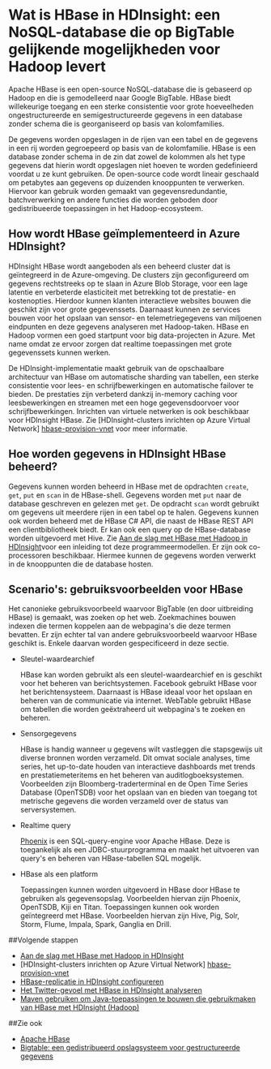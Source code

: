 <properties
    pageTitle="Wat is HBase in HDInsight? | Microsoft Azure"
    description="Een inleiding tot Apache HBase in HDInsight, een NoSQL-database gebaseerd op Hadoop. Meer informatie over de toepassingsmogelijkheden en HBase vergelijken met andere Hadoop-clusters."
    keywords="bigtable,nosql,wat is hbase"
    services="hdinsight"
    documentationCenter=""
    tags="azure-portal"
    authors="mumian" 
    manager="jhubbard"
    editor="cgronlun"/>

<tags
    ms.service="hdinsight"
    ms.workload="big-data"
    ms.tgt_pltfrm="na"
    ms.devlang="na"
    ms.topic="get-started-article"
    ms.date="09/14/2016"
    ms.author="jgao"/>



# Wat is HBase in HDInsight: een NoSQL-database die op BigTable gelijkende mogelijkheden voor Hadoop levert

Apache HBase is een open-source NoSQL-database die is gebaseerd op Hadoop en die is gemodelleerd naar Google BigTable. HBase biedt willekeurige toegang en een sterke consistentie voor grote hoeveelheden ongestructureerde en semigestructureerde gegevens in een database zonder schema die is georganiseerd op basis van kolomfamilies.

De gegevens worden opgeslagen in de rijen van een tabel en de gegevens in een rij worden gegroepeerd op basis van de kolomfamilie. HBase is een database zonder schema in de zin dat zowel de kolommen als het type gegevens dat hierin wordt opgeslagen niet hoeven te worden gedefinieerd voordat u ze kunt gebruiken. De open-source code wordt lineair geschaald om petabytes aan gegevens op duizenden knooppunten te verwerken. Hiervoor kan gebruik worden gemaakt van gegevensredundantie, batchverwerking en andere functies die worden geboden door gedistribueerde toepassingen in het Hadoop-ecosysteem.

## How wordt HBase geïmplementeerd in Azure HDInsight?

HDInsight HBase wordt aangeboden als een beheerd cluster dat is geïntegreerd in de Azure-omgeving. De clusters zijn geconfigureerd om gegevens rechtstreeks op te slaan in Azure Blob Storage, voor een lage latentie en verbeterde elasticiteit met betrekking tot de prestatie- en kostenopties. Hierdoor kunnen klanten interactieve websites bouwen die geschikt zijn voor grote gegevenssets. Daarnaast kunnen ze services bouwen voor het opslaan van sensor- en telemetriegegevens van miljoenen eindpunten en deze gegevens analyseren met Hadoop-taken. HBase en Hadoop vormen een goed startpunt voor big data-projecten in Azure. Met name omdat ze ervoor zorgen dat realtime toepassingen met grote gegevenssets kunnen werken.

De HDInsight-implementatie maakt gebruik van de opschaalbare architectuur van HBase om automatische sharding van tabellen, een sterke consistentie voor lees- en schrijfbewerkingen en automatische failover te bieden. De prestaties zijn verbeterd dankzij in-memory caching voor leesbewerkingen en streamen met een hoge gegevensdoorvoer voor schrijfbewerkingen. Inrichten van virtuele netwerken is ook beschikbaar voor HDInsight HBase. Zie [HDInsight-clusters inrichten op Azure Virtual Network] [hbase-provision-vnet] voor meer informatie.


## Hoe worden gegevens in HDInsight HBase beheerd?

Gegevens kunnen worden beheerd in HBase met de opdrachten `create`, `get`, `put` en `scan` in de HBase-shell. Gegevens worden met `put` naar de database geschreven en gelezen met `get`. De opdracht `scan` wordt gebruikt om gegevens uit meerdere rijen in een tabel op te halen. Gegevens kunnen ook worden beheerd met de HBase C# API, die naast de HBase REST API een clientbibliotheek biedt. Er kan ook een query op de HBase-database worden uitgevoerd met Hive. Zie [Aan de slag met HBase met Hadoop in HDInsight][hbase-get-started]voor een inleiding tot deze programmeermodellen. Er zijn ook co-processoren beschikbaar. Hiermee kunnen de gegevens worden verwerkt in de knooppunten die de database hosten.


## Scenario's: gebruiksvoorbeelden voor HBase
Het canonieke gebruiksvoorbeeld waarvoor BigTable (en door uitbreiding HBase) is gemaakt, was zoeken op het web. Zoekmachines bouwen indexen die termen koppelen aan de webpagina's die deze termen bevatten. Er zijn echter tal van andere gebruiksvoorbeeld waarvoor HBase geschikt is. Enkele daarvan worden gespecificeerd in deze sectie.

- Sleutel-waardearchief

    HBase kan worden gebruikt als een sleutel-waardearchief en is geschikt voor het beheren van berichtsystemen. Facebook gebruikt HBase voor het berichtensysteem. Daarnaast is HBase ideaal voor het opslaan en beheren van de communicatie via internet. WebTable gebruikt HBase om tabellen die worden geëxtraheerd uit webpagina's te zoeken en beheren.

- Sensorgegevens

    HBase is handig wanneer u gegevens wilt vastleggen die stapsgewijs uit diverse bronnen worden verzameld. Dit omvat sociale analyses, time series, het up-to-date houden van interactieve dashboards met trends en prestatiemeteritems en het beheren van auditlogboeksystemen. Voorbeelden zijn Bloomberg-traderterminal en de Open Time Series Database (OpenTSDB) voor het opslaan van en bieden van toegang tot metrische gegevens die worden verzameld over de status van serversystemen.

- Realtime query

    [Phoenix](http://phoenix.apache.org/) is een SQL-query-engine voor Apache HBase. Deze is toegankelijk als een JDBC-stuurprogramma en maakt het uitvoeren van query's en beheren van HBase-tabellen SQL mogelijk.

- HBase als een platform

    Toepassingen kunnen worden uitgevoerd in HBase door HBase te gebruiken als gegevensopslag. Voorbeelden hiervan zijn Phoenix, OpenTSDB, Kiji en Titan. Toepassingen kunnen ook worden geïntegreerd met HBase. Voorbeelden hiervan zijn Hive, Pig, Solr, Storm, Flume, Impala, Spark, Ganglia en Drill.


##<a name="next-steps"></a>Volgende stappen

- [Aan de slag met HBase met Hadoop in HDInsight][hbase-get-started]
- [HDInsight-clusters inrichten op Azure Virtual Network] [hbase-provision-vnet]
- [HBase-replicatie in HDInsight configureren](hdinsight-hbase-geo-replication.md)
- [Het Twitter-gevoel met HBase in HDInsight analyseren][hbase-twitter-gevoel]
- [Maven gebruiken om Java-toepassingen te bouwen die gebruikmaken van HBase met HDInsight (Hadoop)][hbase-build-java-maven]

##<a name="see-also"></a>Zie ook

- [Apache HBase](https://hbase.apache.org/)
- [Bigtable: een gedistribueerd opslagsysteem voor gestructureerde gegevens](http://research.google.com/archive/bigtable.html)




[hbase-provision-vnet]: hdinsight-hbase-provision-vnet.md

[hbase-twitter-gevoel]: hdinsight-hbase-analyze-twitter-sentiment.md

[hbase-build-java-maven]: hdinsight-hbase-build-java-maven.md

[hdinsight-use-hive]: hdinsight-use-hive.md

[hdinsight-storage]: ../hdinsight-hadoop-use-blob-storage.md

[hbase-get-started]: http://azure.microsoft.com/documentation/articles/hdinsight-hbase-get-started/

[azure-purchase-options]: http://azure.microsoft.com/pricing/purchase-options/
[azure-member-offers]: http://azure.microsoft.com/pricing/member-offers/
[azure-free-trial]: http://azure.microsoft.com/pricing/free-trial/
[azure-management-portal]: https://portal.azure.com/
[azure-create-storageaccount]: ../storage-create-storage-account.md

[apache-hadoop]: http://hadoop.apache.org/



<!--HONumber=sep16_HO2-->


